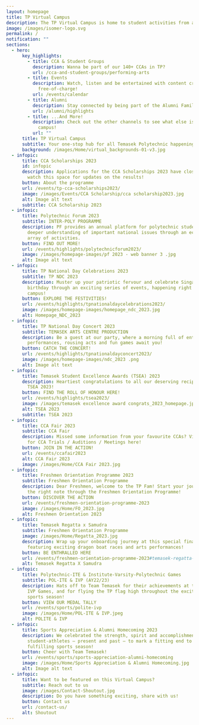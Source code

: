 ```yaml
---
layout: homepage
title: TP Virtual Campus
description: The TP Virtual Campus is home to student activities from all across TP!
image: /images/isomer-logo.svg
permalink: /
notification: ""
sections:
  - hero:
      key_highlights:
        - title: CCA & Student Groups
          description: Wanna be part of our 140+ CCAs in TP?
          url: /cca-and-student-groups/performing-arts
        - title: Events
          description: Watch, listen and be entertained with content created by TP,
            free-of-charge!
          url: /events/calendar
        - title: Alumni
          description: Stay connected by being part of the Alumni Family!
          url: /alumni/highlights
        - title: ...And More!
          description: Check out the other channels to see what else is happening around
            campus!
          url: ""
      title: TP Virtual Campus
      subtitle: Your one-stop hub for all Temasek Polytechnic happenings
      background: /images/Home/virtual_backgrounds-01-v3.jpg
  - infopic:
      title: CCA Scholarships 2023
      id: infopic
      description: Applications for the CCA Scholarships 2023 have closed. Please
        watch this space for updates on the results!
      button: About the programme
      url: /events/tp-cca-scholarships2023/
      image: /images/Events/CCA Scholarship/cca scholarship2023.jpg
      alt: Image alt text
      subtitle: CCA Scholarship 2023
  - infopic:
      title: Polytechnic Forum 2023
      subtitle: INTER-POLY PROGRAMME
      description: PF provides an annual platform for polytechnic students to gain a
        deeper understanding of important national issues through an eclectic
        array of activities.
      button: FIND OUT MORE!
      url: /events/highlights/polytechnicforum2023/
      image: /images/homepage-images/pf 2023 - web banner 3 .jpg
      alt: Image alt text
  - infopic:
      title: TP National Day Celebrations 2023
      subtitle: TP NDC 2023
      description: Muster up your patriotic fervour and celebrate Singapore’s 58th
        birthday through an exciting series of events, happening right on
        campus!
      button: EXPLORE THE FESTIVITIES!
      url: /events/highlights/tpnationaldaycelebrations2023/
      image: /images/homepage-images/homepage_ndc_2023.jpg
      alt: Homepage_NDC_2023
  - infopic:
      title: TP National Day Concert 2023
      subtitle: TEMASEK ARTS CENTRE PRODUCTION
      description: Be a guest at our party, where a morning full of enthralling
        performances, rousing acts and fun games await you!
      button: CATCH THE CONCERT!
      url: /events/highlights/tpnationaldayconcert2023/
      image: /images/homepage-images/ndc_2023 .png
      alt: Image alt text
  - infopic:
      title: Temasek Student Excellence Awards (TSEA) 2023
      description: Heartiest congratulations to all our deserving recipients of the
        TSEA 2023!
      button: FIND THE ROLL OF HONOUR HERE!
      url: /events/highlights/tsea2023/
      image: /images/temasek excellence award congrats_2023_homepage.jpg
      alt: TSEA 2023
      subtitle: TSEA 2023
  - infopic:
      title: CCA Fair 2023
      subtitle: CCA Fair
      description: Missed some information from your favourite CCAs? View the dates
        for CCA Trials / Auditions / Meetings here!
      button: JOIN IN THE ACTION!
      url: /events/ccafair2023
      alt: CCA Fair 2023
      image: /images/Home/CCA Fair 2023.jpg
  - infopic:
      title: Freshmen Orientation Programme 2023
      subtitle: Freshmen Orientation Programme
      description: Dear Freshmen, welcome to the TP Fam! Start your journey with us on
        the right note through the Freshmen Orientation Programme!
      button: DISCOVER THE ACTION
      url: /events/freshmen-orientation-programme-2023
      image: /images/Home/FO_2023.jpg
      alt: Freshmen Orientation 2023
  - infopic:
      title: Temasek Regatta x Samudra
      subtitle: Freshmen Orientation Programme
      image: /images/Home/Regatta_2023.jpg
      description: Wrap up your onboarding journey at this special finale programme,
        featuring exciting dragon boat races and arts performances!
      button: BE ENTHRALLED HERE
      url: /events/freshmen-orientation-programme-2023#temasek-regatta-x-samudra
      alt: Temasek Regatta X Samudra
  - infopic:
      title: Polytechnic-ITE & Institute-Varsity-Polytechnic Games
      subtitle: POL-ITE & IVP (AY22/23)
      description: Hats off to Team Temasek for their achievements at the POL-ITE and
        IVP Games, and for flying the TP flag high throughout the exciting
        sports season!
      button: VIEW OUR MEDAL TALLY
      url: /events/sports/polite-ivp
      image: /images/Home/POL-ITE & IVP.jpeg
      alt: POLITE & IVP
  - infopic:
      title: Sports Appreciation & Alumni Homecoming 2023
      description: We celebrated the strength, spirit and accomplishments of our
        student-athletes – present and past – to mark a fitting end to a
        fulfilling sports season!
      button: Cheer with Team Temasek!
      url: /events/sports/sports-appreciation-alumni-homecoming
      image: /images/Home/Sports Appreciation & Alumni Homecoming.jpg
      alt: Image alt text
  - infopic:
      title: Want to be featured on this Virtual Campus?
      subtitle: Reach out to us
      image: /images/Contact-Shoutout.jpg
      description: Do you have something exciting, share with us!
      button: Contact us
      url: /contact-us/
      alt: Shoutout
---
```


